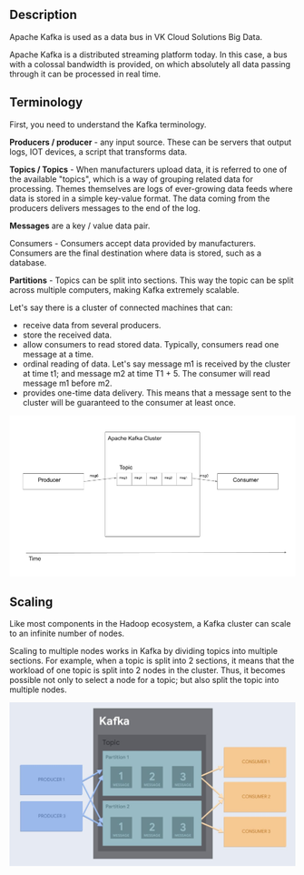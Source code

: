 ## Description

Apache Kafka is used as a data bus in VK Cloud Solutions Big Data.

Apache Kafka is a distributed streaming platform today. In this case, a bus with a colossal bandwidth is provided, on which absolutely all data passing through it can be processed in real time.

## Terminology

First, you need to understand the Kafka terminology.

**Producers / producer** - any input source. These can be servers that output logs, IOT devices, a script that transforms data.

**Topics / Topics** - When manufacturers upload data, it is referred to one of the available "topics", which is a way of grouping related data for processing. Themes themselves are logs of ever-growing data feeds where data is stored in a simple key-value format. The data coming from the producers delivers messages to the end of the log.

**Messages** are a key / value data pair.

Consumers - Consumers accept data provided by manufacturers. Consumers are the final destination where data is stored, such as a database.

**Partitions** - Topics can be split into sections. This way the topic can be split across multiple computers, making Kafka extremely scalable.

Let's say there is a cluster of connected machines that can:

- receive data from several producers.
- store the received data.
- allow consumers to read stored data. Typically, consumers read one message at a time.
- ordinal reading of data. Let's say message m1 is received by the cluster at time t1; and message m2 at time T1 + 5. The consumer will read message m1 before m2.
- provides one-time data delivery. This means that a message sent to the cluster will be guaranteed to the consumer at least once.

![](./assets/1598824864788-simple_kafka.png)

## Scaling

Like most components in the Hadoop ecosystem, a Kafka cluster can scale to an infinite number of nodes.

Scaling to multiple nodes works in Kafka by dividing topics into multiple sections. For example, when a topic is split into 2 sections, it means that the workload of one topic is split into 2 nodes in the cluster. Thus, it becomes possible not only to select a node for a topic; but also split the topic into multiple nodes.

![](./assets/1598826231363-kafkapatitions.jpg)
